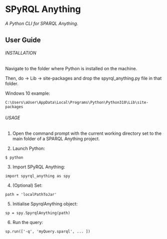# SPyRQL Anything
###### A Python CLI for SPARQL Anything.

## User Guide

###### INSTALLATION

Navigate to the folder where Python is installed on the machine. 

Then, do -> Lib -> site-packages and drop the spyrql_anything.py file in that folder.

Windows 10 example:
```
C:\Users\aUser\AppData\Local\Programs\Python\Python310\Lib\site-packages
```
 

###### USAGE

1) Open the command prompt with the current working directory set to the main folder of a SPARQL Anything project.

2) Launch Python: 
```
$ python 
```
   
3) Import SPyRQL Anything: 
```
import spyrql_anything as spy
```

4) (Optional) Set: 
```
path = 'localPathToJar'
```

5) Initialise SpyrqlAnything object:
``` 
sp = spy.SpyrqlAnything(path)
```

6) Run the query:
```
sp.run(['-q', 'myQuery.sparql', ... ])
```
